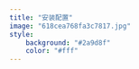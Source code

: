 ```yaml
---
title: "安装配置"
image: "618cea768fa3c7817.jpg"
style:
    background: "#2a9d8f"
    color: "#fff"
---
```

